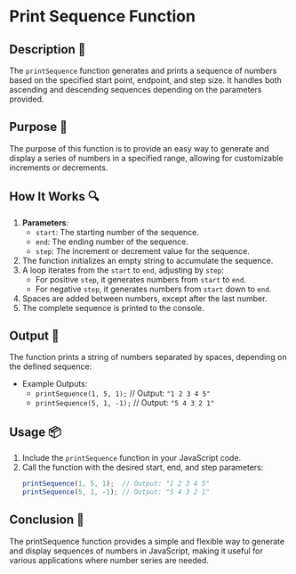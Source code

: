 # Print Sequence Function

## Description 📝
The `printSequence` function generates and prints a sequence of numbers based on the specified start point, endpoint, and step size.
It handles both ascending and descending sequences depending on the parameters provided.

## Purpose 🎯
The purpose of this function is to provide an easy way to generate and display a series of numbers in a specified range, allowing for customizable increments or decrements.

## How It Works 🔍
1. **Parameters**:
   - `start`: The starting number of the sequence.
   - `end`: The ending number of the sequence.
   - `step`: The increment or decrement value for the sequence.
2. The function initializes an empty string to accumulate the sequence.
3. A loop iterates from the `start` to `end`, adjusting by `step`:
   - For positive `step`, it generates numbers from `start` to `end`.
   - For negative `step`, it generates numbers from `start` down to `end`.
4. Spaces are added between numbers, except after the last number.
5. The complete sequence is printed to the console.

## Output 📜
The function prints a string of numbers separated by spaces, depending on the defined sequence:
- Example Outputs:
  - `printSequence(1, 5, 1);`  // Output: `"1 2 3 4 5"`
  - `printSequence(5, 1, -1);` // Output: `"5 4 3 2 1"`

## Usage 📦
1. Include the `printSequence` function in your JavaScript code.
2. Call the function with the desired start, end, and step parameters:
   ```javascript
   printSequence(1, 5, 1);  // Output: "1 2 3 4 5"
   printSequence(5, 1, -1); // Output: "5 4 3 2 1"

## Conclusion 🚀
The printSequence function provides a simple and flexible way to generate and display sequences of numbers in JavaScript, making it useful for various applications where number series are needed.